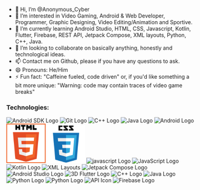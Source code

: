 - 👋 Hi, I’m @Anonymous_Cyber
- 👀 I’m interested in Video Gaming, Android & Web Developer, Programmer, Graphic Designing, Video Editing/Animation and Sportive.
- 🌱 I’m currently learning Android Studio, HTML, CSS, Javascript, Kotlin, Flutter, Firebase, REST API, Jetpack Compose, XML layouts, Python, C++, Java.
- 💞️ I’m looking to collaborate on basically anything, honestly and technological ideas.
- 📫 Contact me on Github, please if you have any questions to ask.
- 😄 Pronouns: He/Him
- ⚡ Fun fact: "Caffeine fueled, code driven" or, if you'd like something a bit more unique: "Warning: code may contain traces of video game breaks"
  
### Technologies:
<p>
  <!-- Master Android APIs & Frameworks (Android SDK icon) -->
  <img height="100" src="https://upload.wikimedia.org/wikipedia/commons/3/3e/Android_logo_2019.png" alt="Android SDK Logo">

  <!-- Git Logo -->
  <img height="100" src="https://user-images.githubusercontent.com/25181517/117364277-fc4eb280-aebd-11eb-8769-a3583c6a2037.png" alt="Git Logo">

  <!-- C++ Logo -->
  <img height="100" src="https://user-images.githubusercontent.com/25181517/121258433-2d504780-c8af-11eb-8324-92f1305ded79.png" alt="C++ Logo">

  <!-- Java Logo -->
  <img height="100" src="https://user-images.githubusercontent.com/25181517/117208135-11134380-adf5-11eb-8878-040fd0f015b2.png" alt="Java Logo">

  <!-- Android Logo -->
<img height="100" src="https://upload.wikimedia.org/wikipedia/commons/d/d7/Android_robot.svg" alt="Android Logo">

<!-- Combined HTML, CSS & JavaScript in one picture -->
<img height="100" src="https://raw.githubusercontent.com/devicons/devicon/master/icons/html5/html5-original-wordmark.svg" alt="HTML CSS JS Combo" style="border: 2px solid #f16529;">

<!-- CSS Logo -->
<img height="100" src="https://raw.githubusercontent.com/devicons/devicon/master/icons/css3/css3-original-wordmark.svg" alt="CSS Logo">

<!-- JavaScript Logo -->
<img height="100" src="https://raw.githubusercontent.com/devicons/devicon/master/icons/JavaScript/javascript-original-wordmark.svg" alt="javascript Logo">

<!-- JavaScript Logo -->
<img height="100" src="https://upload.wikimedia.org/wikipedia/commons/6/6a/JavaScript-logo.png" alt="JavaScript Logo">

<!-- Kotlin Logo (Alternative) -->
<img height="100" src="https://upload.wikimedia.org/wikipedia/commons/7/74/Kotlin_Icon.png" alt="Kotlin Logo">

<!-- XML Layouts (Generic XML file icon) -->
<img height="100" src="https://upload.google.com/wikipedia/commons/8/82/XML_Icon.png" alt="XML Layouts">

<!-- Jetpack Logo (Android Jetpack Components) -->
<img height="100" src="https://developer.google.com/images/jetpack/jetpack-compose-logo.png" alt="Jetpack Compose Logo">

<!-- Android Studio Logo -->
<img height="100" src="https://upload.google.com/wikipedia/commons/3/34/Android_Studio_icon.svg" alt="Android Studio Logo">

<!-- 3D Flutter Logo -->
<img height="100" src="https://storage.googleapis.com/cms-storage-bucket/0dbfcc7a59cd1cf16282.png" alt="3D Flutter Logo">

<!-- C++ Logo -->
<img height="100" src="https://upload.wikimedia.org/wikipedia/commons/1/18/ISO_C%2B%2B_Logo.svg" alt="C++ Logo">

<!-- Java Logo -->
<img height="100" src="https://cdn.iconscout.com/icon/free/png-256/free-java-60-1174953.png" alt="Java Logo">

<!-- Python Logo -->
<img height="100" src="https://cdn.iconscout.com/icon/free/png-256/free-python-2-226051.png" alt="Python Logo">

  <!-- Python Logo -->
  <img height="100" src="https://user-images.githubusercontent.com/25181517/121302453-01a67f00-c8fa-11eb-8c86-2ee00734c9a8.png" alt="Python Logo">

  <!-- API Icon (generic) -->
  <img height="100" src="https://cdn-icons-png.flaticon.com/512/1055/1055646.png" alt="API Icon">

  <!-- Firebase Logo -->
  <img height="100" src="https://firebase.google.com/downloads/brand-guidelines/PNG/logo-standard.png" alt="Firebase Logo">

</p>





<!---
Anonymous_Cyber is a ✨ special ✨ repository because its `README.md` (this file) appears on your GitHub profile.
You can click the Preview link to take a look at your changes.
--->
